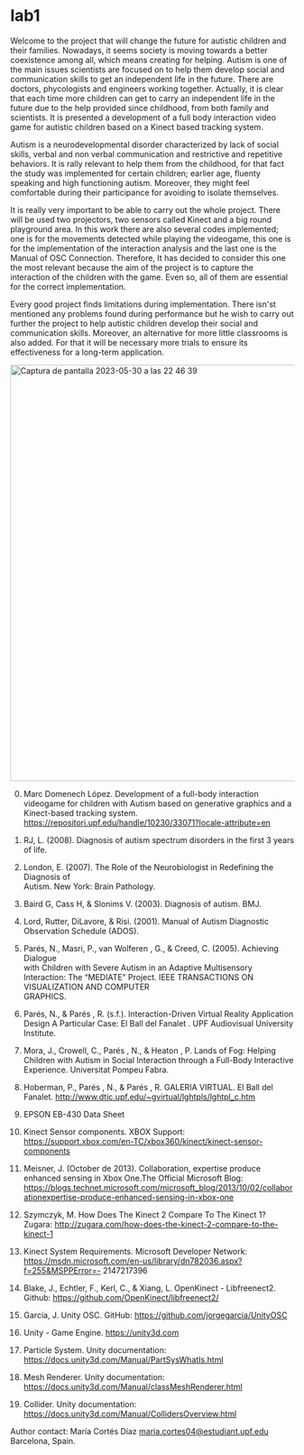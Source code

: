 # lab1

Welcome to the project that will change the future for autistic children and their families. Nowadays, it seems society is moving towards a better coexistence among all, which means creating for helping. Autism is one of the main issues scientists are focused on to help them develop social and communication skills to get an independent life in the future. There are doctors, phycologists and engineers working together. Actually, it is clear that each time more children can get to carry an independent life in the future due to the help provided since childhood, from both family and scientists. It is presented a development of a full body interaction video game for autistic children based on a Kinect based tracking system. 

Autism is a neurodevelopmental disorder characterized by lack of social skills, verbal and non verbal communication and restrictive and repetitive behaviors. It is rally relevant to help them from the childhood, for that fact the study was implemented for certain children; earlier age, fluenty speaking and high functioning autism. Moreover, they might feel comfortable during their participance for avoiding to isolate themselves. 

It is really very important to be able to carry out the whole project. There will be used two projectors, two sensors called Kinect and a big round playground area. In this work there are also several codes implemented; one is for the movements detected while playing the videogame, this one is for the implementation of the interaction analysis and the last one is the Manual of OSC Connection. Therefore, It has decided to consider this one the most relevant because the aim of the project is to capture the interaction of the children with the game. Even so, all of them are essential for the correct implementation. 

Every good project finds limitations during implementation. There isn'st mentioned any problems found during performance but he wish to carry out further the project to help autistic children develop their social and communication skills. Moreover, an alternative for more little classrooms is also added. For that it will be necessary more trials to ensure its effectiveness for a long-term application. 


<img width="738" alt="Captura de pantalla 2023-05-30 a las 22 46 39" src="https://github.com/mariiaccortes/lab1/assets/134840134/5cb0207f-79ab-41ae-aaeb-09278186e3f5">

0. Marc Domenech López. Development of a full-body interaction videogame for children with Autism based on generative graphics and a Kinect-based tracking system. https://repositori.upf.edu/handle/10230/33071?locale-attribute=en

1. RJ,	L.	(2008).	Diagnosis	of	autism	spectrum	disorders	in	the	first	3	years	of	life.
2. London,	E.	(2007).	The	Role	of	the	Neurobiologist	in	Redefining	the	Diagnosis	of	
Autism. New	York:	Brain	Pathology.
3. Baird	G,	Cass	H,	&	Slonims	V.	(2003).	Diagnosis	of	autism. BMJ.
4. Lord,	Rutter,	DiLavore,	&	Risi.	(2001).	Manual	of	Autism	Diagnostic	Observation	
Schedule	(ADOS).
5. Parés,	N.,	Masri,	 P.,	 van	Wolferen	 ,	 G.,	&	 Creed,	 C.	 (2005).	 Achieving	Dialogue	
with	Children	with	Severe	Autism	in	an	Adaptive	Multisensory	Interaction:	The	
“MEDIATE”	 Project.	IEEE	TRANSACTIONS	ON	VISUALIZATION	AND	COMPUTER	
GRAPHICS.
6. Parés,	 N.,	 &	 Parés	 ,	 R.	 (s.f.).	 Interaction-Driven	 Virtual	 Reality	 Application	
Design	 A	 Particular	 Case:	 El	 Ball	 del	 Fanalet	 .	 UPF	 Audiovisual	 University	
Institute.
7. Mora, J., Crowell, C., Parés , N., & Heaton , P. Lands of Fog: Helping Children
with Autism in Social Interaction through a Full-Body Interactive Experience.
Universitat Pompeu Fabra.
8. Hoberman, P., Parés , N., & Parés , R. GALERIA VIRTUAL. El Ball del Fanalet.
http://www.dtic.upf.edu/~gvirtual/lghtpls/lghtpl_c.htm
9. EPSON EB-430 Data Sheet
10. Kinect Sensor components. XBOX Support: https://support.xbox.com/en-TC/xbox360/kinect/kinect-sensor-components
11. Meisner, J. (October de 2013). Collaboration, expertise produce enhanced sensing
in Xbox One.The Official Microsoft Blog:
https://blogs.technet.microsoft.com/microsoft_blog/2013/10/02/collaborationexpertise-produce-enhanced-sensing-in-xbox-one
12. Szymczyk, M. How Does The Kinect 2 Compare To The Kinect 1? Zugara:
http://zugara.com/how-does-the-kinect-2-compare-to-the-kinect-1
13. Kinect System Requirements. Microsoft Developer Network:
https://msdn.microsoft.com/en-us/library/dn782036.aspx?f=255&MSPPError=-
2147217396
14. Blake, J., Echtler, F., Kerl, C., & Xiang, L. OpenKinect - Libfreenect2. Github:
https://github.com/OpenKinect/libfreenect2/
15. García, J. Unity OSC. GitHub: https://github.com/jorgegarcia/UnityOSC
16. Unity - Game Engine. https://unity3d.com
17. Particle System. Unity documentation:
https://docs.unity3d.com/Manual/PartSysWhatIs.html
18. Mesh Renderer. Unity documentation: https://docs.unity3d.com/Manual/classMeshRenderer.html
19. Collider. Unity documentation:
https://docs.unity3d.com/Manual/CollidersOverview.html

Author contact:
María Cortés Díaz
maria.cortes04@estudiant.upf.edu
Barcelona, Spain. 

